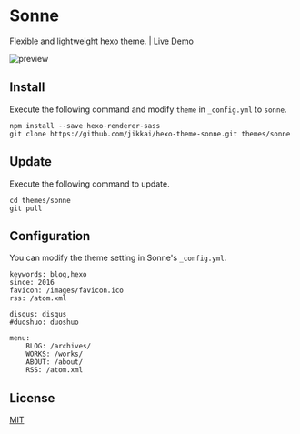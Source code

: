 # Sonne

Flexible and lightweight hexo theme. | [Live Demo](https://blog.asaki.me)

![preview](https://cloud.githubusercontent.com/assets/14025786/15501289/48429f06-21df-11e6-953f-e4d2854a2642.png)


## Install

Execute the following command and modify `theme` in `_config.yml` to `sonne`.

```
npm install --save hexo-renderer-sass
git clone https://github.com/jikkai/hexo-theme-sonne.git themes/sonne
```

## Update
Execute the following command to update.

```
cd themes/sonne
git pull
```

## Configuration
You can modify the theme setting in Sonne's `_config.yml`.

```
keywords: blog,hexo
since: 2016
favicon: /images/favicon.ico
rss: /atom.xml

disqus: disqus
#duoshuo: duoshuo

menu:
    BLOG: /archives/
    WORKS: /works/
    ABOUT: /about/
    RSS: /atom.xml
```

## License
[MIT](https://github.com/jikkai/hexo-theme-sonne/blob/master/LICENSE)
